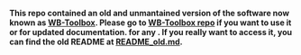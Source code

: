 **This repo contained an old and unmantained version of the software now known as [WB-Toolbox](https://github.com/robotology/wb-toolbox). Please go to [WB-Toolbox repo](https://github.com/robotology/wb-toolbox) if you want to use it or for updated documentation. for any . If you really want to access it, you can find the old README at [README_old.md](README_old.md).**
